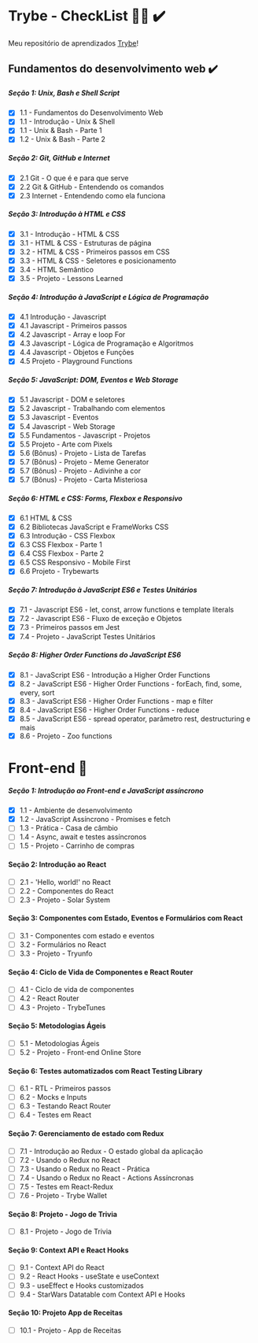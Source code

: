 # Trybe - CheckList :man_student: ✔️
Meu repositório de aprendizados [Trybe](https://www.betrybe.com/)!

## Fundamentos do desenvolvimento web ✔️

##### Seção 1: Unix, Bash e Shell Script

- [x] 1.1 - Fundamentos do Desenvolvimento Web
- [x] 1.1 - Introdução - Unix & Shell
- [x] 1.1 - Unix & Bash - Parte 1
- [x] 1.2 - Unix & Bash - Parte 2

##### Seção 2: Git, GitHub e Internet

- [x] 2.1 Git - O que é e para que serve
- [x] 2.2 Git & GitHub - Entendendo os comandos
- [x] 2.3 Internet - Entendendo como ela funciona

##### Seção 3: Introdução à HTML e CSS

- [x] 3.1 - Introdução - HTML & CSS
- [x] 3.1 - HTML & CSS - Estruturas de página
- [x] 3.2 - HTML & CSS - Primeiros passos em CSS
- [x] 3.3 - HTML & CSS - Seletores e posicionamento
- [x] 3.4 - HTML Semântico
- [x] 3.5 - Projeto - Lessons Learned

##### Seção 4: Introdução à JavaScript e Lógica de Programação

- [x] 4.1 Introdução - Javascript
- [x] 4.1 Javascript - Primeiros passos
- [x] 4.2 Javascript - Array e loop For
- [x] 4.3 Javascript - Lógica de Programação e Algoritmos
- [x] 4.4 Javascript - Objetos e Funções
- [x] 4.5 Projeto - Playground Functions

##### Seção 5: JavaScript: DOM, Eventos e Web Storage

- [x] 5.1 Javascript - DOM e seletores
- [x] 5.2 Javascript - Trabalhando com elementos
- [x] 5.3 Javascript - Eventos
- [x] 5.4 Javascript - Web Storage
- [x] 5.5 Fundamentos  - Javascript - Projetos
- [x] 5.5 Projeto - Arte com Pixels
- [x] 5.6 (Bônus) - Projeto - Lista de Tarefas
- [x] 5.7 (Bônus) - Projeto - Meme Generator
- [x] 5.7 (Bônus) - Projeto - Adivinhe a cor
- [x] 5.7 (Bônus) - Projeto - Carta Misteriosa

##### Seção 6: HTML e CSS: Forms, Flexbox e Responsivo

- [x] 6.1 HTML & CSS
- [x] 6.2 Bibliotecas JavaScript e FrameWorks CSS
- [x] 6.3 Introdução - CSS Flexbox
- [x] 6.3 CSS Flexbox - Parte 1
- [x] 6.4 CSS Flexbox - Parte 2
- [x] 6.5 CSS Responsivo - Mobile First
- [x] 6.6 Projeto - Trybewarts

##### Seção 7: Introdução à JavaScript ES6 e Testes Unitários

- [x] 7.1 - Javascript ES6 - let, const, arrow functions e template literals
- [x] 7.2 - Javascript ES6 - Fluxo de exceção e Objetos
- [x] 7.3 - Primeiros passos em Jest
- [x] 7.4 - Projeto - JavaScript Testes Unitários

##### Seção 8: Higher Order Functions do JavaScript ES6

- [x] 8.1 - JavaScript ES6 - Introdução a Higher Order Functions
- [x] 8.2 - JavaScript ES6 - Higher Order Functions - forEach, find, some, every, sort
- [x] 8.3 - JavaScript ES6 - Higher Order Functions - map e filter
- [x] 8.4 - JavaScript ES6 - Higher Order Functions - reduce
- [x] 8.5 - JavaScript ES6 - spread operator, parâmetro rest, destructuring e mais
- [x] 8.6 - Projeto - Zoo functions

# Front-end :construction:

##### Seção 1: Introdução ao Front-end e JavaScript assíncrono

- [x] 1.1 - Ambiente de desenvolvimento
- [x] 1.2 - JavaScript Assíncrono - Promises e fetch
- [ ] 1.3 - Prática - Casa de câmbio
- [ ] 1.4 - Async, await e testes assíncronos
- [ ] 1.5 - Projeto - Carrinho de compras

#### Seção 2: Introdução ao React

- [ ] 2.1 - 'Hello, world!' no React
- [ ] 2.2 - Componentes do React
- [ ] 2.3 - Projeto - Solar System

#### Seção 3: Componentes com Estado, Eventos e Formulários com React

- [ ] 3.1 - Componentes com estado e eventos
- [ ] 3.2 - Formulários no React
- [ ] 3.3 - Projeto - Tryunfo

#### Seção 4: Ciclo de Vida de Componentes e React Router

- [ ] 4.1 - Ciclo de vida de componentes
- [ ] 4.2 - React Router
- [ ] 4.3 - Projeto - TrybeTunes

#### Seção 5: Metodologias Ágeis

- [ ] 5.1 - Metodologias Ágeis
- [ ] 5.2 - Projeto - Front-end Online Store

#### Seção 6: Testes automatizados com React Testing Library

- [ ] 6.1 - RTL - Primeiros passos
- [ ] 6.2 - Mocks e Inputs
- [ ] 6.3 - Testando React Router
- [ ] 6.4 - Testes em React

#### Seção 7: Gerenciamento de estado com Redux

- [ ] 7.1 - Introdução ao Redux - O estado global da aplicação
- [ ] 7.2 - Usando o Redux no React
- [ ] 7.3 - Usando o Redux no React - Prática
- [ ] 7.4 - Usando o Redux no React - Actions Assíncronas
- [ ] 7.5 - Testes em React-Redux
- [ ] 7.6 - Projeto - Trybe Wallet

#### Seção 8: Projeto - Jogo de Trivia

- [ ] 8.1 - Projeto - Jogo de Trivia

#### Seção 9: Context API e React Hooks

- [ ] 9.1 - Context API do React
- [ ] 9.2 - React Hooks - useState e useContext
- [ ] 9.3 - useEffect e Hooks customizados
- [ ] 9.4 - StarWars Datatable com Context API e Hooks

#### Seção 10: Projeto App de Receitas

- [ ] 10.1 - Projeto - App de Receitas